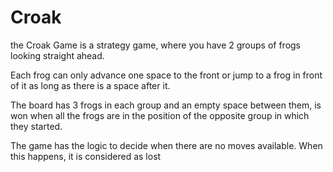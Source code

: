 # Croak

the Croak Game is a strategy game, where you have 2 groups of frogs looking straight ahead.

Each frog can only advance one space to the front or jump to a frog in front of it as long as there is a space after it.

The board has 3 frogs in each group and an empty space between them, is won when all the frogs are in the position of the opposite group in which they started.

The game has the logic to decide when there are no moves available. When this happens, it is considered as lost
